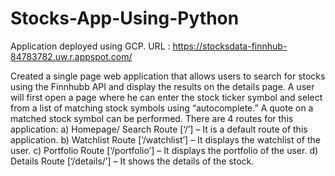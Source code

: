 # Stocks-App-Using-Python

Application deployed using GCP. 
URL : https://stocksdata-finnhub-84783782.uw.r.appspot.com/

Created a single page web application that allows users to search for stocks using the Finnhubb API and display the results on the details page. 
A user will first open a page where he can enter the stock ticker symbol and select from a list of matching stock symbols using “autocomplete.” A quote on a matched stock symbol can be performed. There are 4 routes for this application: a) Homepage/ Search Route [‘/’] – It is a default route of this application. b) Watchlist Route [‘/watchlist’] – It displays the watchlist of the user. c) Portfolio Route [‘/portfolio’] – It displays the portfolio of the user. d) Details Route [‘/details/’] – It shows the details of the stock. 
